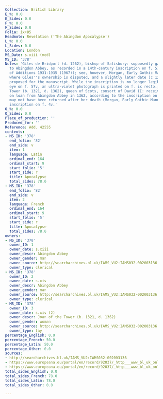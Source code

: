 ```yaml
---
Collection: British Library
E_%: 0.0
E_Sides: 0.0
F_%: 0.0
F_Sides: 0.0
Folia: ix+85
Headnote: Revelation ('The Abingdon Apocalypse')
L_%: 0.0
L_Sides: 0.0
Location: London
MS_Date: s.xiii (med)
MS_ID: '378'
Notes: 'Giles de Bridport (d. 1262), bishop of Salisbury: supposedly gave the manuscript
  to Abingdon Abbey, as recorded in a 14th-century inscription on f. 57v (see Catalogue
  of Additions 1931-1935 (1967)); see, however, Morgan, Early Gothic Manuscripts (1988),
  where Giles''s ownership is disputed, and a slightly later date (c 1270-1275) is
  proposed for the manuscript. While the inscription is no longer legible to the naked
  eye on f. 57v, an ultra-violet photograph is printed on f. ix recto.; Joan of the
  Tower (b. 1321, d. 1362), queen of Scots, consort of David II: received the manuscript
  on loan from Abingdon Abbey in 1362, according to the inscription on f. 4v and it
  may not have been returned after her death (Morgan, Early Gothic Manuscripts (1988)):
  inscription on f. 4v.'
O_%: 0.0
O_Sides: 0.0
Place_of_production: ''
Produced_for: ''
Reference: Add. 42555
contents:
- MS_ID: '378'
  end_folio: '82'
  end_side: v
  item: 1
  language: Latin
  ordinal_end: 164
  ordinal_start: 9
  start_folio: '5'
  start_side: r
  title: Apocalypse
  total_sides: 78.0
- MS_ID: '378'
  end_folio: '82'
  end_side: v
  item: 2
  language: French
  ordinal_end: 164
  ordinal_start: 9
  start_folio: '5'
  start_side: r
  title: Apocalypse
  total_sides: 78.0
owners:
- MS_ID: '378'
  owner_ID: 1
  owner_date: s.xiii
  owner_descr: Abingdon Abbey
  owner_gender: man
  owner_source: http://searcharchives.bl.uk/IAMS_VU2:IAMS032-002003136
  owner_type: clerical
- MS_ID: '378'
  owner_ID: 2
  owner_date: s.xiv
  owner_descr: Abingdon Abbey
  owner_gender: man
  owner_source: http://searcharchives.bl.uk/IAMS_VU2:IAMS032-002003136
  owner_type: clerical
- MS_ID: '378'
  owner_ID: 3
  owner_date: s.xiv (2)
  owner_descr: Joan of the Tower (b. 1321, d. 1362)
  owner_gender: woman
  owner_source: http://searcharchives.bl.uk/IAMS_VU2:IAMS032-002003136
  owner_type: lay
percentage_English: 0.0
percentage_French: 50.0
percentage_Latin: 50.0
percentage_Other: 0.0
sources:
- http://searcharchives.bl.uk/IAMS_VU2:IAMS032-002003136
- https://www.europeana.eu/portal/en/record/92037/_http___www_bl_uk_onlinegallery_onlineex_illmanus_other_zoomify74543_html.html
- https://www.europeana.eu/portal/en/record/92037/_http___www_bl_uk_onlinegallery_onlineex_illmanus_other_zoomify74514_html.html
total_sides_English: 0.0
total_sides_French: 78.0
total_sides_Latin: 78.0
total_sides_Other: 0.0

---
```

